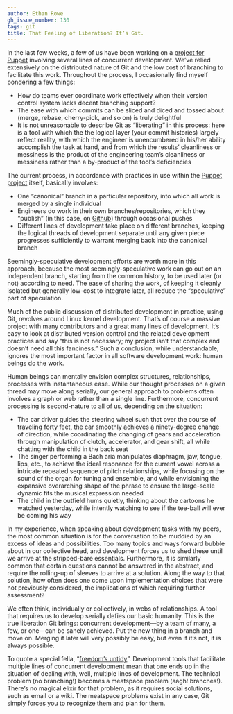 ```yaml
---
author: Ethan Rowe
gh_issue_number: 130
tags: git
title: That Feeling of Liberation? It’s Git.
---
```


In the last few weeks, a few of us have been working on a [project for Puppet](https://groups.google.com/forum/#!topic/puppet-dev/EodTMRILE8A) involving several lines of concurrent development. We’ve relied extensively on the distributed nature of Git and the low cost of branching to facilitate this work. Throughout the process, I occasionally find myself pondering a few things:

- How do teams ever coordinate work effectively when their version control system lacks decent branching support?
- The ease with which commits can be sliced and diced and tossed about (merge, rebase, cherry-pick, and so on) is truly delightful
- It is not unreasonable to describe Git as “liberating” in this process: here is a tool with which the the logical layer (your commit histories) largely reflect reality, with which the engineer is unencumbered in his/her ability accomplish the task at hand, and from which the results’ cleanliness or messiness is the product of the engineering team’s cleanliness or messiness rather than a by-product of the tool’s deficiencies

The current process, in accordance with practices in use within the [Puppet project](https://puppet.com/) itself, basically involves:

- One “canonical” branch in a particular repository, into which all work is merged by a single individual
- Engineers do work in their own branches/repositories, which they “publish” (in this case, on [Github](https://github.com)) through occasional pushes
- Different lines of development take place on different branches, keeping the logical threads of development separate until any given piece progresses sufficiently to warrant merging back into the canonical branch

Seemingly-speculative development efforts are worth more in this approach, because the most seemingly-speculative work can go out on an independent branch, starting from the common history, to be used later (or not) according to need. The ease of sharing the work, of keeping it cleanly isolated but generally low-cost to integrate later, all reduce the “speculative” part of speculation.

Much of the public discussion of distributed development in practice, using Git, revolves around Linux kernel development. That’s of course a massive project with many contributors and a great many lines of development. It’s easy to look at distributed version control and the related development practices and say “this is not necessary; my project isn’t that complex and doesn’t need all this fanciness.” Such a conclusion, while understandable, ignores the most important factor in all software development work: human beings do the work.

Human beings can mentally envision complex structures, relationships, processes with instantaneous ease. While our thought processes on a given thread may move along serially, our general approach to problems often involves a graph or web rather than a single line. Furthermore, concurrent processing is second-nature to all of us, depending on the situation:

- The car driver guides the steering wheel such that over the course of traveling forty feet, the car smoothly achieves a ninety-degree change of direction, while coordinating the changing of gears and acceleration through manipulation of clutch, accelerator, and gear shift, all while chatting with the child in the back seat
- The singer performing a Bach aria manipulates diaphragm, jaw, tongue, lips, etc., to achieve the ideal resonance for the current vowel across a intricate repeated sequence of pitch relationships, while focusing on the sound of the organ for tuning and ensemble, and while envisioning the expansive overarching shape of the phrase to ensure the large-scale dynamic fits the musical expression needed
- The child in the outfield hums quietly, thinking about the cartoons he watched yesterday, while intently watching to see if the tee-ball will ever be coming his way

In my experience, when speaking about development tasks with my peers, the most common situation is for the conversation to be muddied by an excess of ideas and possibilities. Too many topics and ways forward bubble about in our collective head, and development forces us to shed these until we arrive at the stripped-bare essentials. Furthermore, it is similarly common that certain questions cannot be answered in the abstract, and require the rolling-up of sleeves to arrive at a solution. Along the way to that solution, how often does one come upon implementation choices that were not previously considered, the implications of which requiring further assessment?

We often think, individually or collectively, in webs of relationships. A tool that requires us to develop serially defies our basic humanity. This is the true liberation Git brings: concurrent development—​by a team of many, a few, or one—​can be sanely achieved. Put the new thing in a branch and move on. Merging it later will very possibly be easy, but even if it’s not, it is always possible.

To quote a special fella, “[freedom’s untidy](http://www.cnn.com/2003/US/04/11/sprj.irq.pentagon/)”. Development tools that facilitate multiple lines of concurrent development mean that one ends up in the situation of dealing with, well, multiple lines of development. The technical problem (no branching!) becomes a meatspace problem (aagh! branches!). There’s no magical elixir for that problem, as it requires social solutions, such as email or a wiki. The meatspace problems exist in any case, Git simply forces you to recognize them and plan for them.
